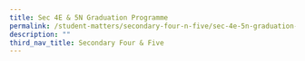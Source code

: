 ```yaml
---
title: Sec 4E & 5N Graduation Programme
permalink: /student-matters/secondary-four-n-five/sec-4e-5n-graduation-programme/
description: ""
third_nav_title: Secondary Four & Five
---
```

